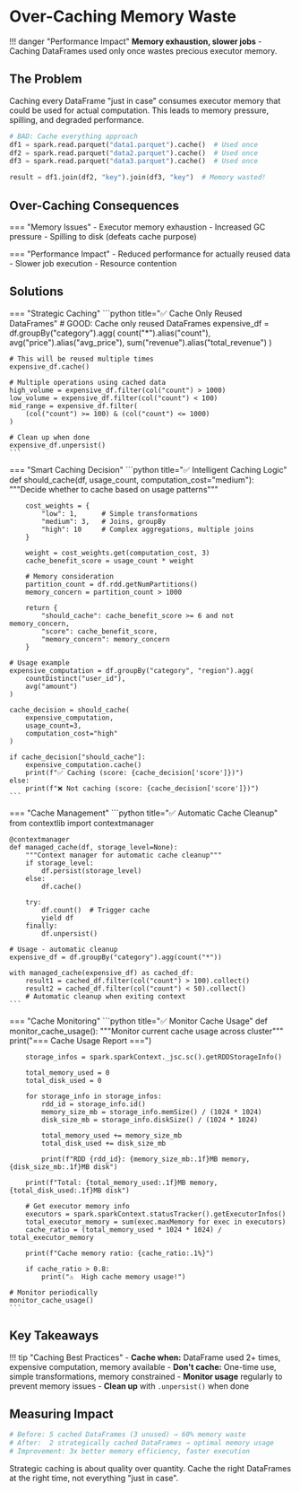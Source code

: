 # Over-Caching Memory Waste

!!! danger "Performance Impact"
    **Memory exhaustion, slower jobs** - Caching DataFrames used only once wastes precious executor memory.

## The Problem

Caching every DataFrame "just in case" consumes executor memory that could be used for actual computation. This leads to memory pressure, spilling, and degraded performance.

```python title="❌ Problematic Code"
# BAD: Cache everything approach
df1 = spark.read.parquet("data1.parquet").cache()  # Used once
df2 = spark.read.parquet("data2.parquet").cache()  # Used once  
df3 = spark.read.parquet("data3.parquet").cache()  # Used once

result = df1.join(df2, "key").join(df3, "key")  # Memory wasted!
```

## Over-Caching Consequences

=== "Memory Issues"
    - Executor memory exhaustion
    - Increased GC pressure
    - Spilling to disk (defeats cache purpose)

=== "Performance Impact"
    - Reduced performance for actually reused data
    - Slower job execution
    - Resource contention

## Solutions

=== "Strategic Caching"
    ```python title="✅ Cache Only Reused DataFrames"
    # GOOD: Cache only reused DataFrames
    expensive_df = df.groupBy("category").agg(
        count("*").alias("count"),
        avg("price").alias("avg_price"),
        sum("revenue").alias("total_revenue")
    )
    
    # This will be reused multiple times
    expensive_df.cache()
    
    # Multiple operations using cached data
    high_volume = expensive_df.filter(col("count") > 1000)
    low_volume = expensive_df.filter(col("count") < 100)
    mid_range = expensive_df.filter(
        (col("count") >= 100) & (col("count") <= 1000)
    )
    
    # Clean up when done
    expensive_df.unpersist()
    ```

=== "Smart Caching Decision"
    ```python title="✅ Intelligent Caching Logic"
    def should_cache(df, usage_count, computation_cost="medium"):
        """Decide whether to cache based on usage patterns"""
        
        cost_weights = {
            "low": 1,      # Simple transformations
            "medium": 3,   # Joins, groupBy
            "high": 10     # Complex aggregations, multiple joins
        }
        
        weight = cost_weights.get(computation_cost, 3)
        cache_benefit_score = usage_count * weight
        
        # Memory consideration
        partition_count = df.rdd.getNumPartitions()
        memory_concern = partition_count > 1000
        
        return {
            "should_cache": cache_benefit_score >= 6 and not memory_concern,
            "score": cache_benefit_score,
            "memory_concern": memory_concern
        }
    
    # Usage example
    expensive_computation = df.groupBy("category", "region").agg(
        countDistinct("user_id"),
        avg("amount")
    )
    
    cache_decision = should_cache(
        expensive_computation, 
        usage_count=3, 
        computation_cost="high"
    )
    
    if cache_decision["should_cache"]:
        expensive_computation.cache()
        print(f"✅ Caching (score: {cache_decision['score']})")
    else:
        print(f"❌ Not caching (score: {cache_decision['score']})")
    ```

=== "Cache Management"
    ```python title="✅ Automatic Cache Cleanup"
    from contextlib import contextmanager
    
    @contextmanager
    def managed_cache(df, storage_level=None):
        """Context manager for automatic cache cleanup"""
        if storage_level:
            df.persist(storage_level)
        else:
            df.cache()
        
        try:
            df.count()  # Trigger cache
            yield df
        finally:
            df.unpersist()
    
    # Usage - automatic cleanup
    expensive_df = df.groupBy("category").agg(count("*"))
    
    with managed_cache(expensive_df) as cached_df:
        result1 = cached_df.filter(col("count") > 100).collect()
        result2 = cached_df.filter(col("count") < 50).collect()
        # Automatic cleanup when exiting context
    ```

=== "Cache Monitoring"
    ```python title="✅ Monitor Cache Usage"
    def monitor_cache_usage():
        """Monitor current cache usage across cluster"""
        print("=== Cache Usage Report ===")
        
        storage_infos = spark.sparkContext._jsc.sc().getRDDStorageInfo()
        
        total_memory_used = 0
        total_disk_used = 0
        
        for storage_info in storage_infos:
            rdd_id = storage_info.id()
            memory_size_mb = storage_info.memSize() / (1024 * 1024)
            disk_size_mb = storage_info.diskSize() / (1024 * 1024)
            
            total_memory_used += memory_size_mb
            total_disk_used += disk_size_mb
            
            print(f"RDD {rdd_id}: {memory_size_mb:.1f}MB memory, {disk_size_mb:.1f}MB disk")
        
        print(f"Total: {total_memory_used:.1f}MB memory, {total_disk_used:.1f}MB disk")
        
        # Get executor memory info
        executors = spark.sparkContext.statusTracker().getExecutorInfos()
        total_executor_memory = sum(exec.maxMemory for exec in executors)
        cache_ratio = (total_memory_used * 1024 * 1024) / total_executor_memory
        
        print(f"Cache memory ratio: {cache_ratio:.1%}")
        
        if cache_ratio > 0.8:
            print("⚠️  High cache memory usage!")
    
    # Monitor periodically
    monitor_cache_usage()
    ```

## Key Takeaways

!!! tip "Caching Best Practices"
    - **Cache when:** DataFrame used 2+ times, expensive computation, memory available
    - **Don't cache:** One-time use, simple transformations, memory constrained
    - **Monitor usage** regularly to prevent memory issues
    - **Clean up** with `.unpersist()` when done

## Measuring Impact

```python title="Cache Optimization Results"
# Before: 5 cached DataFrames (3 unused) → 60% memory waste
# After:  2 strategically cached DataFrames → optimal memory usage
# Improvement: 3x better memory efficiency, faster execution
```

Strategic caching is about quality over quantity. Cache the right DataFrames at the right time, not everything "just in case".